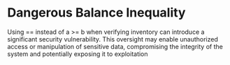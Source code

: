 # Dangerous Balance Inequality
 Using == instead of a >= b when verifying inventory can introduce a significant security vulnerability. This oversight may enable unauthorized access or manipulation of sensitive data, compromising the integrity of the system and potentially exposing it to exploitation 
